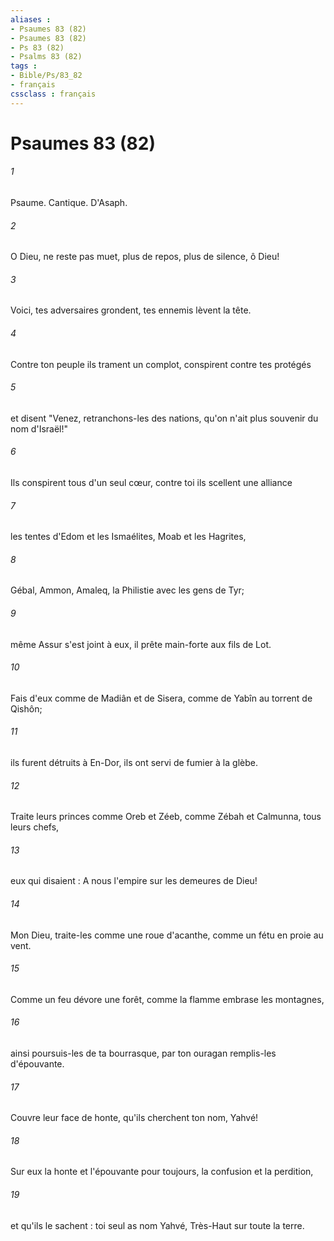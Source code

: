 ```yaml
---
aliases : 
- Psaumes 83 (82)
- Psaumes 83 (82)
- Ps 83 (82)
- Psalms 83 (82)
tags : 
- Bible/Ps/83_82
- français
cssclass : français
---
```


# Psaumes 83 (82)

###### 1
Psaume. Cantique. D'Asaph.
###### 2
O Dieu, ne reste pas muet, plus de repos, plus de silence, ô Dieu!
###### 3
Voici, tes adversaires grondent, tes ennemis lèvent la tête.
###### 4
Contre ton peuple ils trament un complot, conspirent contre tes protégés
###### 5
et disent "Venez, retranchons-les des nations, qu'on n'ait plus souvenir du nom d'Israël!"
###### 6
Ils conspirent tous d'un seul cœur, contre toi ils scellent une alliance
###### 7
les tentes d'Edom et les Ismaélites, Moab et les Hagrites,
###### 8
Gébal, Ammon, Amaleq, la Philistie avec les gens de Tyr;
###### 9
même Assur s'est joint à eux, il prête main-forte aux fils de Lot.
###### 10
Fais d'eux comme de Madiân et de Sisera, comme de Yabîn au torrent de Qishôn;
###### 11
ils furent détruits à En-Dor, ils ont servi de fumier à la glèbe.
###### 12
Traite leurs princes comme Oreb et Zéeb, comme Zébah et Calmunna, tous leurs chefs,
###### 13
eux qui disaient : A nous l'empire sur les demeures de Dieu!
###### 14
Mon Dieu, traite-les comme une roue d'acanthe, comme un fétu en proie au vent.
###### 15
Comme un feu dévore une forêt, comme la flamme embrase les montagnes,
###### 16
ainsi poursuis-les de ta bourrasque, par ton ouragan remplis-les d'épouvante.
###### 17
Couvre leur face de honte, qu'ils cherchent ton nom, Yahvé!
###### 18
Sur eux la honte et l'épouvante pour toujours, la confusion et la perdition,
###### 19
et qu'ils le sachent : toi seul as nom Yahvé, Très-Haut sur toute la terre.
